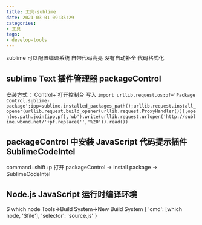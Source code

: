 ```yaml
---
title: 工具-sublime
date: 2021-03-01 09:35:29
categories:
- 工具
tags:
- develop-tools
---
```


sublime 可以配置编译系统
自带代码高亮
没有自动补全
代码格式化
<!--more-->

## sublime Text 插件管理器 packageControl
安装方式：
Control+\`打开控制台 写入 `import urllib.request,os;pf='Package Control.sublime-package';ipp=sublime.installed_packages_path();urllib.request.install_opener(urllib.request.build_opener(urllib.request.ProxyHandler()));open(os.path.join(ipp,pf),'wb').write(urllib.request.urlopen('http://sublime.wbond.net/'+pf.replace('','%20')).read())`

## packageControl 中安装 JavaScript 代码提示插件 SublimeCodeIntel
command+shift+p 打开 packageControl -> install package -> SublimeCodeIntel

## Node.js JavaScript 运行时编译环境
$ which node
Tools->Build System->New Build System
{
  'cmd': [which node, '$file'],
  'selector': 'source.js'
}
